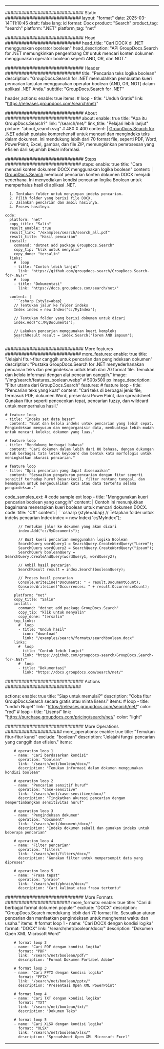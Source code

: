 
---
############################# Static ############################
layout: "format"
date:  2025-03-14T11:10:45
draft: false
lang: id
format: Docx
product: "Search"
product_tag: "search"
platform: ".NET"
platform_tag: "net"

############################# Head ############################
head_title: "Cari DOCX di .NET menggunakan operator boolean"
head_description: "API GroupDocs.Search for .NET memungkinkan pengembang C# untuk mencari konten dokumen menggunakan operator boolean seperti AND, OR, dan NOT."

############################# Header ############################
title: "Pencarian teks logika boolean" 
description: "GroupDocs.Search for .NET memudahkan pembuatan kueri pencarian lanjutan menggunakan operator boolean (AND, OR, NOT) dalam aplikasi .NET Anda."
subtitle: "GroupDocs.Search for .NET" 

header_actions:
  enable: true
  items:
    #  loop
    - title: "Unduh Gratis"
      link: "https://releases.groupdocs.com/search/net/"
      
############################# About ############################
about:
    enable: true
    title: "Apa itu GroupDocs.Search?"
    link: "/search/net/"
    link_title: "Pelajari lebih lanjut"
    picture: "about_search.svg" # 480 X 400
    content: |
       [GroupDocs.Search for .NET](/search/net/) adalah pustaka komprehensif untuk mencari dan mengindeks teks dalam dokumen. Ini mendukung lebih dari 70 format file, seperti PDF, Word, PowerPoint, Excel, gambar, dan file ZIP, memungkinkan pemrosesan yang efisien dari sejumlah besar informasi.

############################# Steps ############################
steps:
    enable: true
    title: "Cara mencari konten dokumen DOCX menggunakan logika boolean"
    content: |
      [GroupDocs.Search](/search/net/) membuat pencarian konten dokumen DOCX menjadi sederhana. Ini menyediakan kondisi pencarian logika Boolean untuk memperhalus hasil di aplikasi .NET.
      
      1. Tentukan folder untuk menyimpan indeks pencarian.
      2. Pilih folder yang berisi file DOCX.
      3. Jalankan pencarian dan ambil hasilnya.
      4. Proses hasilnya.
   
    code:
      platform: "net"
      copy_title: "Salin"
      result_enable: true
      result_link: "/examples/search/search_all.pdf"
      result_title: "Hasil pencarian"
      install:
        command: "dotnet add package GroupDocs.Search"
        copy_tip: "klik untuk menyalin"
        copy_done: "tersalin"
      links:
        #  loop
        - title: "Contoh lebih lanjut"
          link: "https://github.com/groupdocs-search/GroupDocs.Search-for-.NET/"
        #  loop
        - title: "Dokumentasi"
          link: "https://docs.groupdocs.com/search/net/"
          
      content: |
        ```csharp {style=abap}
        // Tentukan jalur ke folder indeks
        Index index = new Index("c:/MyIndex");

        // Tentukan folder yang berisi dokumen untuk dicari
        index.Add("c:/MyDocuments");

        // Lakukan pencarian menggunakan kueri kompleks
        SearchResult result = index.Search("lorem AND impsum");
        ```            

############################# More features ############################
more_features:
  enable: true
  title: "Jelajahi fitur-fitur canggih untuk pencarian dan pengindeksan dokumen"
  description: "Pustaka GroupDocs.Search for .NET menyederhanakan pencarian teks dan pengindeksan untuk lebih dari 70 format file. Temukan dan kelola informasi dengan alat pencarian canggih."
  image: "/img/search/features_boolean.webp" # 500x500 px
  image_description: "Fitur utama dari GroupDocs.Search"
  features:
    # feature loop
    - title: "Pencarian teks yang kuat"
      content: "Cari teks di berbagai jenis file, termasuk PDF, dokumen Word, presentasi PowerPoint, dan spreadsheet. Gunakan fitur seperti pencocokan tepat, pencarian fuzzy, dan wildcard untuk memperhalus hasil."

    # feature loop
    - title: "Indeks set data besar"
      content: "Buat dan kelola indeks untuk pencarian yang lebih cepat. Pengindeksan menyusun dan mengorganisir data, membuatnya lebih mudah untuk mencari koleksi dokumen yang luas."

    # feature loop
    - title: "Mendukung berbagai bahasa"
      content: "Cari dokumen dalam lebih dari 80 bahasa, dengan dukungan untuk berbagai tata letak keyboard dan bentuk kata morfologis untuk meningkatkan akurasi pencarian."

    # feature loop
    - title: "Opsi pencarian yang dapat disesuaikan"
      content: "Sesuaikan pengaturan pencarian dengan fitur seperti sensitif terhadap huruf besar/kecil, filter rentang tanggal, dan kemampuan untuk mengecualikan kata atau data tertentu selama pengindeksan."
      
  code_samples_ext:
    # code sample ext loop
    - title: "Menggunakan kueri pencarian boolean yang canggih"
      content: |
        Contoh ini menunjukkan bagaimana menerapkan kueri boolean untuk mencari dokumen DOCX.
      code:
        title: "C#"
        content: |
          ```csharp {style=abap}
          // Tetapkan folder untuk indeks pencarian
          Index index = new Index("c:/MyIndex");
              
          // Tentukan jalur ke dokumen yang akan dicari
          index.Add("c:/MyDocuments");

          // Buat kueri pencarian menggunakan logika Boolean
          SearchQuery wordQuery1 = SearchQuery.CreateWordQuery("Lorem");
          SearchQuery wordQuery2 = SearchQuery.CreateWordQuery("ipsum");
          SearchQuery booleanQuery = SearchQuery.CreateAndQuery(wordQuery1, wordQuery2);

          // Ambil hasil pencarian
          SearchResult result = index.Search(booleanQuery);
          
          // Proses hasil pencarian
          Console.WriteLine("Documents: " + result.DocumentCount);
          Console.WriteLine("Occurrences: " + result.OccurrenceCount);
          ```
        platform: "net"
        copy_title: "Salin"
        install:
          command: "dotnet add package GroupDocs.Search"
          copy_tip: "klik untuk menyalin"
          copy_done: "tersalin"
        top_links:
          #  loop
          - title: "Unduh hasil"
            icon: "download"
            link: "/examples/search/formats/searchboolean.docx"
        links:
          #  loop
          - title: "Contoh lebih lanjut"
            link: "https://github.com/groupdocs-search/GroupDocs.Search-for-.NET/"
          #  loop
          - title: "Dokumentasi"
            link: "https://docs.groupdocs.com/search/net/"
            

            


############################# Actions ############################

actions:
  enable: true
  title: "Siap untuk memulai?"
  description: "Coba fitur GroupDocs.Search secara gratis atau minta lisensi"
  items:
    #  loop
    - title: "unduh Nuget"
      link: "https://releases.groupdocs.com/search/net/"
      color: "red"
        #  loop
    - title: "Lisensi"
      link: "https://purchase.groupdocs.com/pricing/search/net/"
      color: "light"


############################# More Operations #####################
more_operations:
    enable: true
    title: "Temukan fitur-fitur kunci"
    exclude: "boolean"
    description: "Jelajahi fungsi pencarian yang canggih dan efisien."
    items: 
          
        # operation loop 1
        - name: "Cari berdasarkan kondisi"
          operation: "boolean"
          link: "/search/net/boolean/docx/"
          description: "Temukan informasi dalam dokumen menggunakan kondisi boolean"

        # operation loop 2
        - name: "Pencarian sensitif huruf"
          operation: "case-sensitive"
          link: "/search/net/case-sensitive/docx/"
          description: "Tingkatkan akurasi pencarian dengan mempertimbangkan sensitivitas huruf"

        # operation loop 3
        - name: "Pengindeksan dokumen"
          operation: "document"
          link: "/search/net/document/docx/"
          description: "Indeks dokumen sekali dan gunakan indeks untuk beberapa pencarian"

        # operation loop 4
        - name: "Filter pencarian"
          operation: "filters"
          link: "/search/net/filters/docx/"
          description: "Gunakan filter untuk mempersempit data yang diproses"

        # operation loop 5
        - name: "Frasa tepat"
          operation: "phrase"
          link: "/search/net/phrase/docx/"
          description: "Cari kalimat atau frasa tertentu"
          
        
          
############################# More Formats ########################
more_formats:
    enable: true
    title: "Cari di berbagai format dokumen populer"
    exclude: "DOCX"
    description: "GroupDocs.Search mendukung lebih dari 70 format file. Sesuaikan aturan pencarian dan manfaatkan pengindeksan untuk menghemat waktu dan usaha."
    items: 
        # format loop 1
        - name: "Cari DOCX dengan kondisi logika"
          format: "DOCX"
          link: "/search/net/boolean/docx/"
          description: "Dokumen Open XML Microsoft Word"
          
        # format loop 2
        - name: "Cari PDF dengan kondisi logika"
          format: "PDF"
          link: "/search/net/boolean/pdf/"
          description: "Format Dokumen Portabel Adobe"
          
        # format loop 3
        - name: "Cari PPTX dengan kondisi logika"
          format: "PPTX"
          link: "/search/net/boolean/pptx/"
          description: "Presentasi Open XML PowerPoint"

        # format loop 4
        - name: "Cari TXT dengan kondisi logika"
          format: "TXT"
          link: "/search/net/boolean/txt/"
          description: "Dokumen Teks"
          
        # format loop 5
        - name: "Cari XLSX dengan kondisi logika"
          format: "XLSX"
          link: "/search/net/boolean/xlsx/"
          description: "Spreadsheet Open XML Microsoft Excel"
  

---